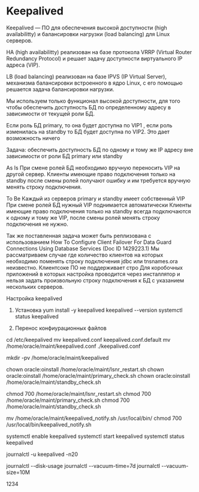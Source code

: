 # Keepalived

Keepalived — ПО для обеспечения высокой доступности (high availabilitty) и балансировки нагрузки (load balancing) для Linux серверов.

HA (high availabilitty) реализован на базе протокола VRRP (Virtual Router Redundancy Protocol) и решает задачу доступности виртуального IP адреса (VIP).

LB (load balancing) реализован на базе IPVS (IP Virtual Server), механизма балансировки встроенного в ядро Linux, с его помощью решается задача балансировки нагрузки.

Мы используем только функционал высокой доступности, для того чтобы обеспечить доступность БД по определенному адресу в зависимости от текущей роли БД. 

Если роль БД primary, то она будет доступна по VIP1 , если роль изменилась на standby то БД будет доступна по VIP2.
Это дает возможность ничего 

Задача: обеспечить доступность БД по одному и тому же IP адресу вне зависимости от роли БД primary или standby

As Is
При смене ролей БД необходимо вручную переносить VIP на другой сервер. 
Клиенты имеющие право подключения только на standby после смены ролей получают ошибку и им требуется вручную менять строку подключения.   

To Be
Каждый из серверов primary и standby имеет собственный VIP 
При смене ролей БД нужный VIP поднимается автоматически 
Клиенты имеющие право подключения только на standby всегда подключаются к одному и тому же VIP, после смены ролей менять строку подключения не нужно.

Так же поставленная задача может быть реплизована с использованием
How To Configure Client Failover For Data Guard Connections Using Database Services (Doc ID 1429223.1)
Мы рассматриваем случае где количество клиентов на которых необходимо поменять строку подключения jdbc или tnsnames.ora неизвестно.
Клиентсоке ПО не поддерживает стро
Для коробочных приложений в которых настройка проводится через инсталлятор и нельзя задать произвольную строку подключения к БД с указанием нескольких серверов.

Настройка keepalived

1. Установка
yum install -y keepalived
keepalived --version
systemctl status keepalived

2. Перенос конфиурационных файлов

cd /etc/keepalived
mv keepalived.conf keepalived.conf.default
mv /home/oracle/maint/keepalived.conf ./keepalived.conf

mkdir -pv /home/oracle/maint/keepalived

chown oracle:oinstall /home/oracle/maint/lsnr_restart.sh
chown oracle:oinstall /home/oracle/maint/primary_check.sh
chown oracle:oinstall /home/oracle/maint/standby_check.sh

chmod 700 /home/oracle/maint/lsnr_restart.sh
chmod 700 /home/oracle/maint/primary_check.sh
chmod 700 /home/oracle/maint/standby_check.sh

mv /home/oracle/maint/keepalived_notify.sh /usr/local/bin/
chmod 700 /usr/local/bin/keepalived_notify.sh

systemctl enable keepalived
systemctl start keepalived
systemctl status keepalived

journalctl -u keepalived -n20


journalctl --disk-usage
journalctl --vacuum-time=7d
journalctl --vacuum-size=10M

1234